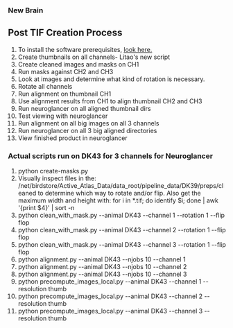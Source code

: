 ### New Brain
## Post TIF Creation Process
1. To install the software prerequisites, [look here.](README.md)
1. Create thumbnails on all channels- Litao's new script
1. Create cleaned images and masks on CH1 
1. Run masks against CH2 and CH3 
1. Look at images and determine what kind of rotation is necessary.
1. Rotate all channels
1. Run alignment on thumbnail CH1 
1. Use alignment results from CH1 to align thumbnail CH2 and CH3
1. Run neuroglancer on all aligned thumbnail dirs
1. Test viewing with neuroglancer
1. Run alignment on all big images on all 3 channels
1. Run neuroglancer on all 3 big aligned directories
1. View finished product in neuroglancer

### Actual scripts run on DK43 for 3 channels for Neuroglancer

1. python create-masks.py 
1. Visually inspect files in the: /net/birdstore/Active_Atlas_Data/data_root/pipeline_data/DK39/preps/cleaned
to determine which way to rotate and/or flip. Also get the maximum width and height with:
for i in *.tif; do identify $i; done | awk '{print $4}' | sort -n
1. python clean_with_mask.py --animal DK43 --channel 1 --rotation 1 --flip flop
1. python clean_with_mask.py --animal DK43 --channel 2 --rotation 1 --flip flop
1. python clean_with_mask.py --animal DK43 --channel 3 --rotation 1 --flip flop
1. python alignment.py --animal DK43 --njobs 10 --channel 1
1. python alignment.py --animal DK43 --njobs 10 --channel 2
1. python alignment.py --animal DK43 --njobs 10 --channel 3
1. python precompute_images_local.py --animal DK43 --channel 1 --resolution thumb
1. python precompute_images_local.py --animal DK43 --channel 2 --resolution thumb
1. python precompute_images_local.py --animal DK43 --channel 3 --resolution thumb

